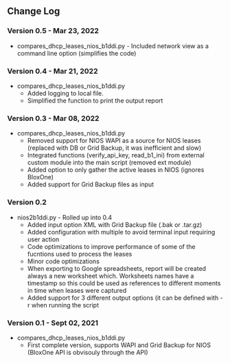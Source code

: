 ## Change Log

### Version 0.5 - Mar 23, 2022
* compares_dhcp_leases_nios_b1ddi.py - Included network view as a command line option (simplifies the code)
   
### Version 0.4 - Mar 21, 2022
* compares_dhcp_leases_nios_b1ddi.py
  * Added logging to local file. 
  * Simplified the function to print the output report

### Version 0.3 - Mar 08, 2022
* compares_dhcp_leases_nios_b1ddi.py
  * Removed support for NIOS WAPI as a source for NIOS leases (replaced with DB or Grid Backup, it was inefficient and slow)
  * Integrated functions (verify_api_key, read_b1_ini) from external custom module into the main script (removed ext module)
  * Added option to only gather the active leases in NIOS (ignores BloxOne)    
  * Added support for Grid Backup files as input 

### Version 0.2 
* nios2b1ddi.py - Rolled up into 0.4
  * Added input option XML with Grid Backup file (.bak or .tar.gz)
  * Added configuration with multiple to avoid terminal input requiring user action
  * Code optimizations to improve performance of some of the fucntions used to process the leases
  * Minor code optimizations
  * When exporting to Google spreadsheets, report will be created always a new worksheet which. Worksheets names
    have a timestamp so this could be used as references to different moments in time when leases were captured
  * Added support for 3 different output options (it can be defined with -r when running the script

### Version 0.1 - Sept 02, 2021
* compares_dhcp_leases_nios_b1ddi.py
  * First complete version, supports WAPI and Grid Backup for NIOS (BloxOne API is obvisouly through the API)
 
